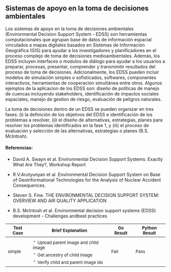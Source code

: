 ## Sistemas de apoyo en la toma de decisiones ambientales
Los sistemas de apoyo en la toma de decisiones ambientales (Environmental Decision Support System - EDSS) son herramientas computacionales que agrupan base de datos de información espacial vinculados a mapas digitales basados en Sistemas de Información Geográfica (GIS) para ayudar a los investigadores y planificadores en el proceso complejo de toma de decisiones medioambientales. Además, los EDSS incluyen interfaces o modulos de diálogo para ayudar a los usuarios a preparar, procesas, presentar, comprender y transmimtir resultados del proceso de toma de decisiones. Adicionalmente, los EDSS pueden incluir modelos de simulación simples o sofisticados, softwares, componentes interactivos, herramientas de cooperación simultánea entre otros.
Algunos ejemplos de la aplicacion de los EDSS son: diseño de políticas de manejo de cuencas incluyendo stakeholders, identificación de impactos sociales espaciales, manejo de gestion de riesgo, evaluación de peligros naturales.


La toma de decisiones dentro de un EDSS se pueden organizar en tres fases: (i) la definición de los objetivos del EDSS e identificación de los problemas a resolver, (ii) el diseño de alternativas, estrategias, planes para resolver los problemas identificados en la fase 1, y (iii) el proceso de evaluación y selección de las alternativas, estrategias o planes (B.S. McIntosh).




#### Referencias:
- David A. Swayn et al. Environmental Decision Support Systems: Exactly What Are They?, Workshop Report

- R.V.Arutyunyan et al. Environmental Decision Support System on Base of Geoinformational Technologies for the Analysis of Nuclear Accident Consequences.

- Steven S. Fine. THE ENVIRONMENTAL DECISION SUPPORT SYSTEM: OVERVIEW AND AIR QUALITY APPLICATION

- B.S. McIntosh et al. Environmental decision support systems (EDSS) development - Challenges andbest practices

<!--
<sub>...</sub> is used to make font size small
-->

<table>
  <thead>
    <tr>
      <th><sub>Test Case</sub></th>
      <th><sub>Brief Explanation</sub></th><th><sub>Go Result</sub></th><th><sub>Python Result</sub></th>
    </tr>
  </thead>
  <tbody>
    <tr>
      <td><sub>simple</sub></td>
      <td>- <sub>Upload parent image and child image</sub><br>- <sub>Get ancestry of child image</sub> <br>- <sub>Verify child and parent image ids</sub></td>
      <td><sub>Fail</sub></td>
      <td><sub>Pass</sub></td>
    </tr>
  </tbody>
</table>

